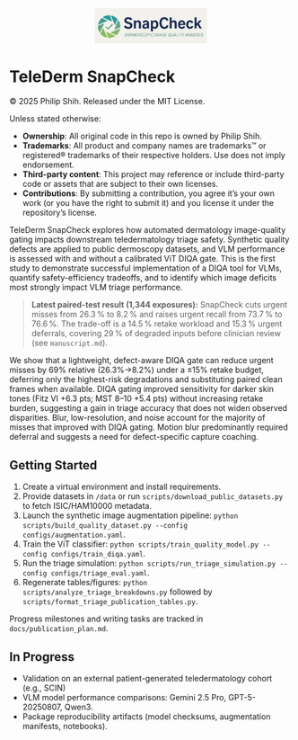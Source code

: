 <p align="center">
  <img src="snapcheck/logo.jpg" alt="TeleDerm SnapCheck logo" width="200">
</p>

# TeleDerm SnapCheck
© 2025 Philip Shih. Released under the MIT License. 

Unless stated otherwise:
- **Ownership**: All original code in this repo is owned by Philip Shih.
- **Trademarks**: All product and company names are trademarks™ or registered® trademarks of their respective holders. Use does not imply endorsement.
- **Third-party content**: This project may reference or include third-party code or assets that are subject to their own licenses.
- **Contributions**: By submitting a contribution, you agree it’s your own work (or you have the right to submit it) and you license it under the repository’s license.

TeleDerm SnapCheck explores how automated dermatology image-quality gating impacts downstream teledermatology triage safety. Synthetic quality defects are applied to public dermoscopy datasets, and VLM performance is assessed with and without a calibrated ViT DIQA gate. This is the first study to demonstrate successful implementation of a DIQA tool for VLMs, quantify safety-efficiency tradeoffs, and to identify which image deficits most strongly impact VLM triage performance.

> **Latest paired-test result (1,344 exposures):** SnapCheck cuts urgent misses from 26.3 % to 8.2 % and raises urgent recall from 73.7 % to 76.6 %. The trade-off is a 14.5 % retake workload and 15.3 % urgent deferrals, covering 29 % of degraded inputs before clinician review (see `manuscript.md`).

We show that a lightweight, defect-aware DIQA gate can reduce urgent misses by 69% relative (26.3%→8.2%) under a ≤15% retake budget, deferring only the highest-risk degradations and substituting paired clean frames when available.
DIQA gating improved sensitivity for darker skin tones (Fitz VI +6.3 pts; MST 8–10 +5.4 pts) without increasing retake burden, suggesting a gain in triage accuracy that does not widen observed disparities.
Blur, low-resolution, and noise account for the majority of misses that improved with DIQA gating. Motion blur predominantly required deferral and suggests a need for defect-specific capture coaching.

## Getting Started

1. Create a virtual environment and install requirements.
2. Provide datasets in `/data` or run `scripts/download_public_datasets.py` to fetch ISIC/HAM10000 metadata.
3. Launch the synthetic image augmentation pipeline: `python scripts/build_quality_dataset.py --config configs/augmentation.yaml`.
4. Train the ViT classifier: `python scripts/train_quality_model.py --config configs/train_diqa.yaml`.
5. Run the triage simulation: `python scripts/run_triage_simulation.py --config configs/triage_eval.yaml`.
6. Regenerate tables/figures: `python scripts/analyze_triage_breakdowns.py` followed by `scripts/format_triage_publication_tables.py`.

Progress milestones and writing tasks are tracked in `docs/publication_plan.md`.

## In Progress

- Validation on an external patient-generated teledermatology cohort (e.g., SCIN)
- VLM model performance comparisons: Gemini 2.5 Pro, GPT-5-20250807, Qwen3.
- Package reproducibility artifacts (model checksums, augmentation manifests, notebooks).
